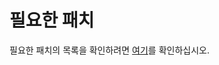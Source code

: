 # 필요한 패치

필요한 패치의 목록을 확인하려면 [여기](https://linuxfromscratch.org/lfs/view/10.1-systemd/chapter03/patches.html)를 확인하십시오.